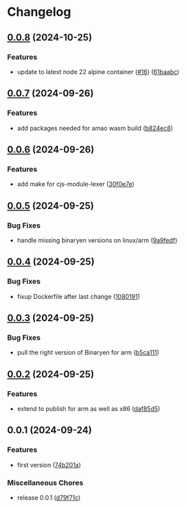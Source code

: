 # Changelog

## [0.0.8](https://github.com/nodejs/wasm-builder/compare/v0.0.7...v0.0.8) (2024-10-25)


### Features

* update to latest node 22 alpine container ([#16](https://github.com/nodejs/wasm-builder/issues/16)) ([61baabc](https://github.com/nodejs/wasm-builder/commit/61baabc1b3945ed7fa586e59140cc8fd0f2355dd))

## [0.0.7](https://github.com/mhdawson/wasm-builder/compare/v0.0.6...v0.0.7) (2024-09-26)


### Features

* add packages needed for amao wasm build ([b824ec8](https://github.com/mhdawson/wasm-builder/commit/b824ec8d3832ae71d90856b52cef0e0c011dd60a))

## [0.0.6](https://github.com/mhdawson/wasm-builder/compare/v0.0.5...v0.0.6) (2024-09-26)


### Features

* add make for cjs-module-lexer ([30f0e7e](https://github.com/mhdawson/wasm-builder/commit/30f0e7e76c54a610fc7d97c75901428478132ace))

## [0.0.5](https://github.com/mhdawson/wasm-builder/compare/v0.0.4...v0.0.5) (2024-09-25)


### Bug Fixes

* handle missing binaryen versions on linux/arm ([9a9fedf](https://github.com/mhdawson/wasm-builder/commit/9a9fedf74dd56bd546235ce85a602ef9408c2de8))

## [0.0.4](https://github.com/mhdawson/wasm-builder/compare/v0.0.3...v0.0.4) (2024-09-25)


### Bug Fixes

* fixup Dockerfile after last change ([1080191](https://github.com/mhdawson/wasm-builder/commit/1080191109488acc6d2a162941022d0a3073bc81))

## [0.0.3](https://github.com/mhdawson/wasm-builder/compare/v0.0.2...v0.0.3) (2024-09-25)


### Bug Fixes

* pull the right version of Binaryen for arm ([b5ca111](https://github.com/mhdawson/wasm-builder/commit/b5ca1118bacd773026ed29336c0e4ca488992fb3))

## [0.0.2](https://github.com/mhdawson/wasm-builder/compare/v0.0.1...v0.0.2) (2024-09-25)


### Features

* extend to publish for arm as well as x86 ([daf85d5](https://github.com/mhdawson/wasm-builder/commit/daf85d5f50b6e01b9469e1bcc646481ccad10f37))

## 0.0.1 (2024-09-24)


### Features

* first version ([74b201a](https://github.com/mhdawson/wasm-builder/commit/74b201a038f0f94a51b46bd0e0e8e6bc4b5442c8))


### Miscellaneous Chores

* release 0.0.1 ([d79f71c](https://github.com/mhdawson/wasm-builder/commit/d79f71c461e1bd3b2ccf5f067300e30f3096dd69))
